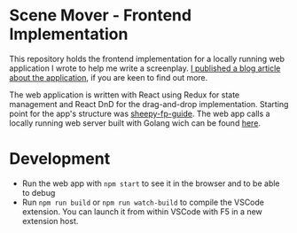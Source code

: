 # Scene Mover - Frontend Implementation

This repository holds the frontend implementation for a locally running web application I wrote to help me write a screenplay. [I published a blog article about the application](https://rickschubert.net/blog/posts/how-i-wrote-an-application-to-help-me-write-a-screenplay/), if you are keen to find out more.

The web application is written with React using Redux for state management and React DnD for the drag-and-drop implementation. Starting point for the app's structure was [sheepy-fp-guide](https://github.com/iskenxan/sheepy-fp-guide). The web app calls a locally running web server built with Golang wich can be found [here](https://github.com/rickschubert/scenemover-go-tools).

# Development
- Run the web app with `npm start` to see it in the browser and to be able to debug
- Run `npm run build` or `npm run watch-build` to compile the VSCode extension. You can launch it from within VSCode with F5 in a new extension host.
